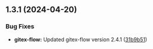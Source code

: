 ## 1.3.1 (2024-04-20)


### Bug Fixes

* **gitex-flow:** Updated gitex-flow version 2.4.1 ([31b9b51](https://github.com/gitex-flow/gitex-flow-vscode/commits/31b9b515b25def44f0220eb13613e7b76b36ddea))



